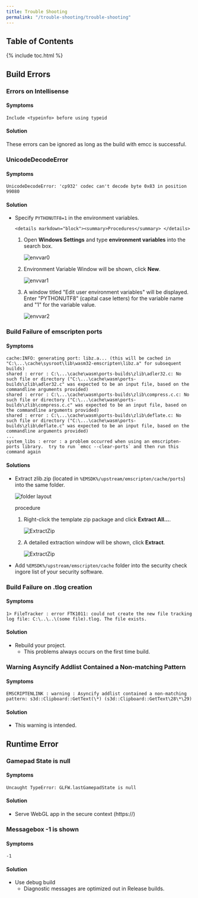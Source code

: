 ```yaml
---
title: Trouble Shooting
permalink: "/trouble-shooting/trouble-shooting"
---
```


## Table of Contents

{% include toc.html %}

## Build Errors

### Errors on Intellisense

#### Symptoms

```log
Include <typeinfo> before using typeid
```

#### Solution

These errors can be ignored as long as the build with emcc is successful.

### UnicodeDecodeError

#### Symptoms

```log
UnicodeDecodeError: 'cp932' codec can't decode byte 0x83 in position 99080
```

#### Solution

- Specify `PYTHONUTF8=1` in the environment variables.

      <details markdown="block"><summary>Procedures</summary> </details>

    1. Open **Windows Settings** and type **environment variables** into the search box.

        ![envvar0](/assets/img/building/trouble-shooting/envvar0.png)

    2. Environment Variable Window will be shown, click **New**.

        ![envvar1](/assets/img/building/trouble-shooting/envvar1.png)

    3. A window titled "Edit user environment variables" will be displayed. Enter "PYTHONUTF8" (capital case letters) for the variable name and "1" for the variable value.

        ![envvar2](/assets/img/building/trouble-shooting/envvar2.png)

    

### Build Failure of emscripten ports

#### Symptoms

```log
cache:INFO: generating port: libz.a... (this will be cached in "C:\...\cache\sysroot\lib\wasm32-emscripten\libz.a" for subsequent builds)
shared : error : C:\...\cache\wasm\ports-builds\zlib\adler32.c: No such file or directory ("C:\...\cache\wasm\ports-builds\zlib\adler32.c" was expected to be an input file, based on the commandline arguments provided)
shared : error : C:\...\cache\wasm\ports-builds\zlib\compress.c.c: No such file or directory ("C:\...\cache\wasm\ports-builds\zlib\compress.c.c" was expected to be an input file, based on the commandline arguments provided)
shared : error : C:\...\cache\wasm\ports-builds\zlib\deflate.c: No such file or directory ("C:\...\cache\wasm\ports-builds\zlib\deflate.c" was expected to be an input file, based on the commandline arguments provided)
...
system_libs : error : a problem occurred when using an emscripten-ports library.  try to run `emcc --clear-ports` and then run this command again
```

#### Solutions

- Extract zlib.zip (located in `%EMSDK%/upstream/emscripten/cache/ports`) into the same folder.

    ![folder layout](/assets/img/building/trouble-shooting/emscripten-cache.png)

    <summary>procedure</summary>

    1. Right-click the template zip package and click **Extract All...**.

        ![ExtractZip](/assets/img/building/trouble-shooting/unzip-all.png)

    2. A detailed extraction window will be shown, click **Extract**.

        ![ExtractZip](/assets/img/building/trouble-shooting/unzip-all2.png)

      
    

- Add `%EMSDK%/upstream/emscripten/cache` folder into the security check ingore list of your security software.

### Build Failure on .tlog creation

#### Symptoms

```log
1> FileTracker : error FTK1011: could not create the new file tracking log file: C:\..\..\(some file).tlog. The file exists.
```

#### Solution

- Rebuild your project.
    - This problems always occurs on the first time build.

### Warning Asyncify Addlist Contained a Non-matching Pattern

#### Symptoms

```log
EMSCRIPTENLINK : warning : Asyncify addlist contained a non-matching pattern: s3d::Clipboard::GetText(\*) (s3d::Clipboard::GetText\28\*\29)
```

#### Solution

- This warning is intended.

## Runtime Error

### Gamepad State is null

#### Symptoms

```log
Uncaught TypeError: GLFW.lastGamepadState is null
```

#### Solution

- Serve WebGL app in the secure context (https://)

### Messagebox -1 is shown

#### Symptoms

```log
-1
```

#### Solution

- Use debug build
    - Diagnostic messages are optimized out in Release builds.
